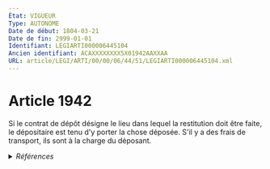 ```yaml
---
État: VIGUEUR
Type: AUTONOME
Date de début: 1804-03-21
Date de fin: 2999-01-01
Identifiant: LEGIARTI000006445104
Ancien identifiant: ACAXXXXXXXX5X01942AAXXAA
URL: article/LEGI/ARTI/00/00/06/44/51/LEGIARTI000006445104.xml
---
```


<h1>Article 1942</h1>

Si le contrat de dépôt désigne le lieu dans lequel la restitution doit être
faite, le dépositaire est tenu d'y porter la chose déposée. S'il y a des frais
de transport, ils sont à la charge du déposant.


<details>
  <summary><em>Références</em></summary>

  <h2>Références faites par l'article</h2>
  
  <ul>
    <li>
      CODIFICATION source Loi 1804-03-14
    </li>
    <li>
      CREATION source Loi 1804-03-14 promulguée le 24 mars 1804
    </li>
  </ul>
</details>

